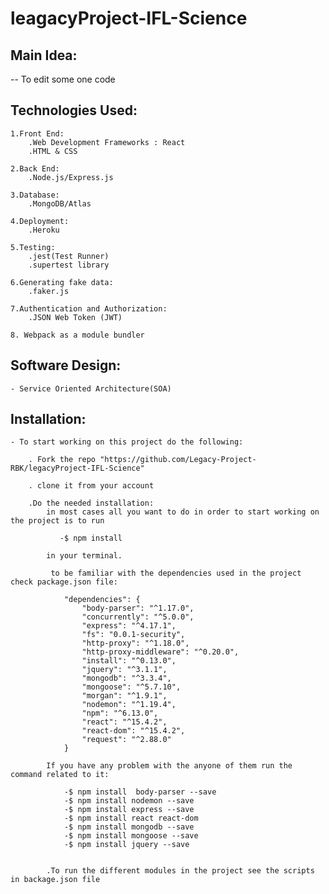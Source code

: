 # leagacyProject-IFL-Science

## Main Idea:

-- To edit some one code

## Technologies Used:

    1.Front End:
        .Web Development Frameworks : React
        .HTML & CSS

    2.Back End:
        .Node.js/Express.js

    3.Database:
        .MongoDB/Atlas

    4.Deployment:
        .Heroku

    5.Testing:
        .jest(Test Runner)
        .supertest library

    6.Generating fake data:
        .faker.js

    7.Authentication and Authorization:
        .JSON Web Token (JWT)

    8. Webpack as a module bundler

## Software Design:

    - Service Oriented Architecture(SOA)

## Installation:

    - To start working on this project do the following:

        . Fork the repo "https://github.com/Legacy-Project-RBK/legacyProject-IFL-Science"

        . clone it from your account

        .Do the needed installation:
            in most cases all you want to do in order to start working on the project is to run

               -$ npm install

            in your terminal.

             to be familiar with the dependencies used in the project check package.json file:

                "dependencies": {
                    "body-parser": "^1.17.0",
                    "concurrently": "^5.0.0",
                    "express": "^4.17.1",
                    "fs": "0.0.1-security",
                    "http-proxy": "^1.18.0",
                    "http-proxy-middleware": "^0.20.0",
                    "install": "^0.13.0",
                    "jquery": "^3.1.1",
                    "mongodb": "^3.3.4",
                    "mongoose": "^5.7.10",
                    "morgan": "^1.9.1",
                    "nodemon": "^1.19.4",
                    "npm": "^6.13.0",
                    "react": "^15.4.2",
                    "react-dom": "^15.4.2",
                    "request": "^2.88.0"
                }

            If you have any problem with the anyone of them run the command related to it:

                -$ npm install  body-parser --save
                -$ npm install nodemon --save
                -$ npm install express --save
                -$ npm install react react-dom
                -$ npm install mongodb --save
                -$ npm install mongoose --save
                -$ npm install jquery --save


            .To run the different modules in the project see the scripts in backage.json file
